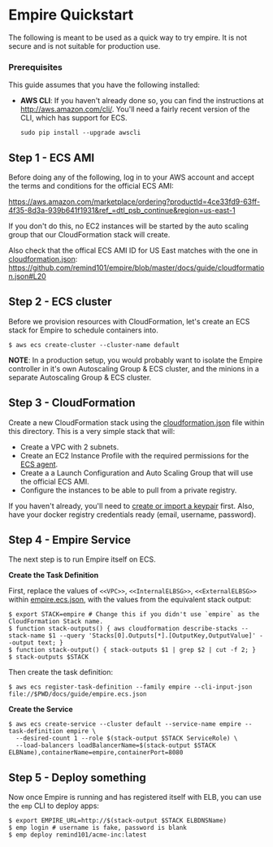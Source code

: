 # Empire Quickstart

The following is meant to be used as a quick way to try empire. It is not secure and is not suitable for production use.

### Prerequisites

This guide assumes that you have the following installed:

* **AWS CLI**: If you haven't already done so, you can find the instructions at http://aws.amazon.com/cli/. You'll need a fairly recent version of the CLI, which has support for ECS.

  ```console
  sudo pip install --upgrade awscli
  ```

## Step 1 - ECS AMI

Before doing any of the following, log in to your AWS account and accept the terms and conditions for the official ECS AMI:

https://aws.amazon.com/marketplace/ordering?productId=4ce33fd9-63ff-4f35-8d3a-939b641f1931&ref_=dtl_psb_continue&region=us-east-1

If you don't do this, no EC2 instances will be started by the auto scaling group that our CloudFormation stack will create.

Also check that the offical ECS AMI ID for US East matches with the one in [cloudformation.json](./cloudformation.json): https://github.com/remind101/empire/blob/master/docs/guide/cloudformation.json#L20

## Step 2 - ECS cluster

Before we provision resources with CloudFormation, let's create an ECS stack for Empire to schedule containers into.

```console
$ aws ecs create-cluster --cluster-name default
```

**NOTE**: In a production setup, you would probably want to isolate the Empire controller in it's own Autoscaling Group & ECS cluster, and the minions in a separate Autoscaling Group & ECS cluster.

## Step 3 - CloudFormation

Create a new CloudFormation stack using the [cloudformation.json](./cloudformation.json) file within this directory. This is a very simple stack that will:

* Create a VPC with 2 subnets.
* Create an EC2 Instance Profile with the required permissions for the [ECS agent](https://github.com/aws/amazon-ecs-agent).
* Create a a Launch Configuration and Auto Scaling Group that will use the official ECS AMI.
* Configure the instances to be able to pull from a private registry.

If you haven't already, you'll need to [create or import a keypair](http://docs.aws.amazon.com/AWSEC2/latest/UserGuide/ec2-key-pairs.html) first. Also, have your docker registry credentials ready (email, username, password).

## Step 4 - Empire Service

The next step is to run Empire itself on ECS.

**Create the Task Definition**

First, replace the values of `<<VPC>>`, `<<InternalELBSG>>`, `<<ExternalELBSG>>` within [empire.ecs.json](./empire.ecs.json), with the values from the equivalent stack output:

```console
$ export STACK=empire # Change this if you didn't use `empire` as the CloudFormation Stack name.
$ function stack-outputs() { aws cloudformation describe-stacks --stack-name $1 --query 'Stacks[0].Outputs[*].[OutputKey,OutputValue]' --output text; }
$ function stack-output() { stack-outputs $1 | grep $2 | cut -f 2; }
$ stack-outputs $STACK
```

Then create the task definition:

```console
$ aws ecs register-task-definition --family empire --cli-input-json file://$PWD/docs/guide/empire.ecs.json
```

**Create the Service**

```console
$ aws ecs create-service --cluster default --service-name empire --task-definition empire \
  --desired-count 1 --role $(stack-output $STACK ServiceRole) \
  --load-balancers loadBalancerName=$(stack-output $STACK ELBName),containerName=empire,containerPort=8080
```

## Step 5 - Deploy something

Now once Empire is running and has registered itself with ELB, you can use the `emp` CLI to deploy apps:

```console
$ export EMPIRE_URL=http://$(stack-output $STACK ELBDNSName)
$ emp login # username is fake, password is blank
$ emp deploy remind101/acme-inc:latest
```
